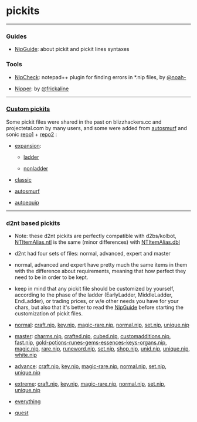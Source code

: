 # pickits

---

### Guides

* [NipGuide](https://github.com/blizzhackers-d2/pickits/blob/master/NipGuide.md/#nip-guide): about pickit and pickit lines syntaxes

### Tools

* [NipCheck](nipcheck/#nipcheck): notepad++ plugin for finding errors in *.nip files, by [@noah-](https://github.com/noah-)

* [Nipper](nipper/#nipper): by [@frickaline](https://github.com/frickaline)

---

### [Custom pickits](custom/#custom-pickits)

Some pickit files were shared in the past on blizzhackers.cc and projectetal.com by many users, and some were added from [autosmurf](https://github.com/blizzhackers-d2/autosmurf/tree/master/d2bs/kolbot/pickit/autosmurf) and sonic [repo1](https://github.com/SetupSonic/clean-sonic/tree/master/pickit) + [repo2](https://github.com/SetupSonic/d2bot-with-kolbot-sonic/tree/master/d2bs/kolbot/pickit/Sonic) :

* [expansion](https://github.com/blizzhackers-d2/pickits/tree/master/custom/expansion):

	* [ladder](https://github.com/blizzhackers-d2/pickits/tree/master/custom/expansion/ladder)

	* [nonladder](https://github.com/blizzhackers-d2/pickits/tree/master/custom/expansion/nonladder)

* [classic](https://github.com/blizzhackers-d2/pickits/tree/master/custom/classic)

* [autosmurf](https://github.com/blizzhackers-d2/pickits/tree/master/custom/autosmurf/#autosmurf)

* [autoequip](https://github.com/blizzhackers-d2/pickits/tree/master/custom/autoequip#autoequip)

---

### d2nt based pickits

* Note: these d2nt pickits are perfectly compatible with d2bs/kolbot, [NTItemAlias.ntl](d2nt/NTItemAlias.ntl) is the same (minor differences) with [NTItemAlias.dbl](https://github.com/blizzhackers-d2/d2bot-with-kolbot/blob/master/d2bs/kolbot/libs/NTItemAlias.dbl)

* d2nt had four sets of files: normal, advanced, expert and master

* normal, advanced and expert have pretty much the same items in them with the difference about requirements, meaning that how perfect they need to be in order to be kept.

* keep in mind that any pickit file should be customized by yourself, according to the phase of the ladder (EarlyLadder, MiddleLadder, EndLadder), or trading prices, or w/e other needs you have for your chars, but also that it's better to read the [NipGuide](https://github.com/blizzhackers-d2/pickits/blob/master/NipGuide.md/#nip-guide) before starting the customization of pickit files.

* [normal](https://github.com/blizzhackers-d2/pickits/blob/master/d2nt/normal): [craft.nip](https://github.com/blizzhackers-d2/pickits/blob/master/d2nt/normal/craft.nip), [key.nip](https://github.com/blizzhackers-d2/pickits/blob/master/d2nt/normal/key.nip), [magic-rare.nip](https://github.com/blizzhackers-d2/pickits/blob/master/d2nt/normal/magic-rare.nip), [normal.nip](https://github.com/blizzhackers-d2/pickits/blob/master/d2nt/normal/normal.nip), [set.nip](https://github.com/blizzhackers-d2/pickits/blob/master/d2nt/normal/set.nip), [unique.nip](https://github.com/blizzhackers-d2/pickits/blob/master/d2nt/normal/unique.nip)

* [master](https://github.com/blizzhackers-d2/pickits/blob/master/d2nt/master): 
[charms.nip](https://github.com/blizzhackers-d2/pickits/blob/master/d2nt/master/charms.nip), [crafted.nip](https://github.com/blizzhackers-d2/pickits/blob/master/d2nt/master/crafted.nip), [cubed.nip](https://github.com/blizzhackers-d2/pickits/blob/master/d2nt/master/cubed.nip), [customadditions.nip](https://github.com/blizzhackers-d2/pickits/blob/master/d2nt/master/customadditions.nip), [fast.nip](https://github.com/blizzhackers-d2/pickits/blob/master/d2nt/master/fast.nip), [gold-potions-runes-gems-essences-keys-organs.nip](https://github.com/blizzhackers-d2/pickits/blob/master/d2nt/master/gold-potions-runes-gems-essences-keys-organs.nip), [magic.nip](https://github.com/blizzhackers-d2/pickits/blob/master/d2nt/master/magic.nip), [rare.nip](https://github.com/blizzhackers-d2/pickits/blob/master/d2nt/master/rare.nip), [runeword.nip](https://github.com/blizzhackers-d2/pickits/blob/master/d2nt/master/runeword.nip), [set.nip](https://github.com/blizzhackers-d2/pickits/blob/master/d2nt/master/set.nip), [shop.nip](https://github.com/blizzhackers-d2/pickits/blob/master/d2nt/master/shop.nip), [unid.nip](https://github.com/blizzhackers-d2/pickits/blob/master/d2nt/master/unid.nip), [unique.nip](https://github.com/blizzhackers-d2/pickits/blob/master/d2nt/master/unique.nip), [white.nip](https://github.com/blizzhackers-d2/pickits/blob/master/d2nt/master/white.nip)

* [advance](https://github.com/blizzhackers-d2/pickits/blob/master/d2nt/advance): [craft.nip](https://github.com/blizzhackers-d2/pickits/blob/master/d2nt/advance/craft.nip), [key.nip](https://github.com/blizzhackers-d2/pickits/blob/master/d2nt/advance/key.nip), [magic-rare.nip](https://github.com/blizzhackers-d2/pickits/blob/master/d2nt/advance/magic-rare.nip), [normal.nip](https://github.com/blizzhackers-d2/pickits/blob/master/d2nt/advance/normal.nip), [set.nip](https://github.com/blizzhackers-d2/pickits/blob/master/d2nt/advance/set.nip), [unique.nip](https://github.com/blizzhackers-d2/pickits/blob/master/d2nt/advance/unique.nip)

* [extreme](https://github.com/blizzhackers-d2/pickits/blob/master/d2nt/extreme):  [craft.nip](https://github.com/blizzhackers-d2/pickits/blob/master/d2nt/extreme/craft.nip), [key.nip](https://github.com/blizzhackers-d2/pickits/blob/master/d2nt/extreme/key.nip), [magic-rare.nip](https://github.com/blizzhackers-d2/pickits/blob/master/d2nt/extreme/magic-rare.nip), [normal.nip](https://github.com/blizzhackers-d2/pickits/blob/master/d2nt/extreme/normal.nip), [set.nip](https://github.com/blizzhackers-d2/pickits/blob/master/d2nt/extreme/set.nip), [unique.nip](https://github.com/blizzhackers-d2/pickits/blob/master/d2nt/extreme/unique.nip)

* [everything](https://github.com/blizzhackers-d2/pickits/blob/master/d2nt/everything.nip)

* [quest](https://github.com/blizzhackers-d2/pickits/blob/master/d2nt/quest.nip)

